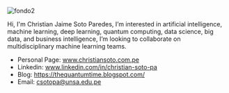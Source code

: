 ![fondo2](https://user-images.githubusercontent.com/77866708/140423249-629ca62f-c03f-4713-a4bf-75aa7bf6a17b.png)

Hi, I'm Christian Jaime Soto Paredes, I’m interested in artificial intelligence, machine learning, deep learning, quantum computing,
data science, big data, and business intelligence, I’m looking to collaborate on multidisciplinary machine learning teams. 
- Personal Page: <a href="https://cjsotopa.github.io">www.christiansoto.com.pe</a>
- Linkedin: www.linkedin.com/in/christian-soto-pa
- Blog: https://thequantumtime.blogspot.com/
- Email: csotopa@unsa.edu.pe

<!---
cjsotopa/cjsotopa is a ✨ special ✨ repository because its `README.md` (this file) appears on your GitHub profile.
You can click the Preview link to take a look at your changes.
--->
